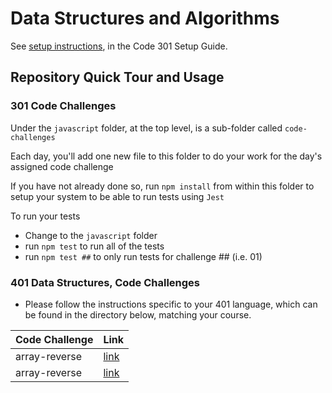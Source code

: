 # Data Structures and Algorithms

See [setup instructions](https://codefellows.github.io/setup-guide/code-301/3-code-challenges), in the Code 301 Setup Guide.

## Repository Quick Tour and Usage

### 301 Code Challenges

Under the `javascript` folder, at the top level, is a sub-folder called `code-challenges`

Each day, you'll add one new file to this folder to do your work for the day's assigned code challenge

If you have not already done so, run `npm install` from within this folder to setup your system to be able to run tests using `Jest`

To run your tests

- Change to the `javascript` folder
- run `npm test` to run all of the tests
- run `npm test ##` to only run tests for challenge ## (i.e. 01)

### 401 Data Structures, Code Challenges

- Please follow the instructions specific to your 401 language, which can be found in the directory below, matching your course.

|Code Challenge |Link|
|---------------|-----|
|array-reverse|[link](https://github.com/FaroukIbrahim-FII/data-structures-and-algorithms/blob/array-reverse/python/code_challenges/array-reverse/README.md)|
|array-reverse|[link](https://github.com/FaroukIbrahim-FII/data-structures-and-algorithms/blob/main/python/code_challenges/array-insert-shift/README.md)|

